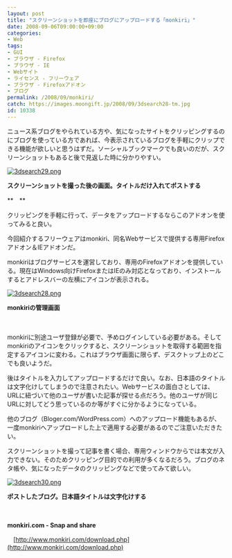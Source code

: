 ```yaml
---
layout: post
title: "スクリーンショットを即座にブログにアップロードする「monkiri」"
date: 2008-09-06T09:00:00+09:00
categories:
- Web
tags: 
- GUI
- ブラウザ - Firefox
- ブラウザ - IE
- Webサイト
- ライセンス - フリーウェア
- ブラウザ - Firefoxアドオン
- ブログ
permalink: /2008/09/monkiri/
catch: https://images.moongift.jp/2008/09/3dsearch28-tm.jpg
id: 10338
---
```

ニュース系ブログをやられている方や、気になったサイトをクリッピングするのにブログを使っている方であれば、今表示されているブログを手軽にクリップできる機能が欲しいと思うはずだ。ソーシャルブックマークでも良いのだが、スクリーンショットもあると後で見返した時に分かりやすい。

  

[![3dsearch29.png](https://images.moongift.jp/2008/09/3dsearch29-tm.jpg)](https://images.moongift.jp/2008/09/3dsearch29.jpg)

  

**スクリーンショットを撮った後の画面。タイトルだけ入れてポストする**

  

**　**

  

クリッピングを手軽に行って、データをアップロードするならこのアドオンを使ってみると良い。

  

今回紹介するフリーウェアはmonkiri、同名Webサービスで提供する専用Firefoxアドオン＆IEアドオンだ。

  
  
<!--more-->  

monkiriはブログサービスを運営しており、専用のFirefoxアドオンを提供している。現在はWindows向けFirefoxまたはIEのみ対応となっており、インストールするとアドレスバーの左横にアイコンが表示される。

  

[![3dsearch28.png](https://images.moongift.jp/2008/09/3dsearch28-tm.jpg)](https://images.moongift.jp/2008/09/3dsearch28.jpg)  
  
**monkiriの管理画面**

  

　

  

monkiriに別途ユーザ登録が必要で、予めログインしている必要がある。そしてmonkiriのアイコンをクリックすると、スクリーンショットを取得する範囲を指定するアイコンに変わる。これはブラウザ画面に限らず、デスクトップ上のどこでも良いようだ。

  

後はタイトルを入力してアップロードするだけで良い。なお、日本語のタイトルは文字化けしてしまうので注意されたい。Webサービスの面白さとしては、URLに紐づいて他のユーザが書いた記事が探せる点だろう。他のユーザが同じURLに対してどう思っているのか等がすぐに分かるようになっている。

  

他のブログ（Bloger.com/WordPress.com）へのアップロード機能もあるが、一度monkiriへアップロードした上で適用する必要があるのでご注意いただきたい。

  

スクリーンショットを撮って記事を書く場合、専用ウィンドウからでは本文が入力できない。そのためクリッピング目的での利用が多くなるだろう。ブログのネタ帳や、気になったデータのクリッピングなどで使ってみて欲しい。

  

[![3dsearch30.png](https://images.moongift.jp/2008/09/3dsearch30-tm.jpg)](https://images.moongift.jp/2008/09/3dsearch30.jpg)  
  
**ポストしたブログ。日本語タイトルは文字化けする**

  

　

  

**monkiri.com - Snap and share**  
  
　[http://www.monkiri.com/download.php](http://www.monkiri.com/download.php)

  
